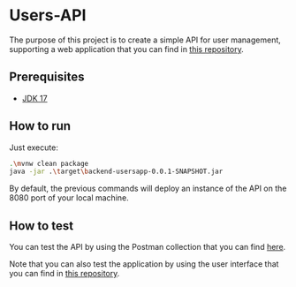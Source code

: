 # Users-API

The purpose of this project is to create a simple API for user management, supporting a web application that you can find in [this repository](https://github.com/adlopp/users-app).

## Prerequisites 

- [JDK 17](https://openjdk.org/projects/jdk/17/)

## How to run

Just execute:

``` bash
.\mvnw clean package
java -jar .\target\backend-usersapp-0.0.1-SNAPSHOT.jar
```

By default, the previous commands will deploy an instance of the API on the 8080 port of your local machine.

## How to test

You can test the API by using the Postman collection that you can find [here](./Users_API.postman_collection.json). 

Note that you can also test the application by using the user interface that you can find in [this repository](https://github.com/adlopp/users-app).
